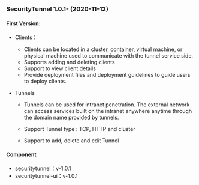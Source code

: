 ### SecurityTunnel 1.0.1- (2020-11-12)

#### First Version:

- Clients：

  - Clients can be located in a cluster, container, virtual machine, or physical machine used to communicate with the tunnel service side. 
  - Supports adding and deleting clients
  - Support to view client details
  - Provide deployment files and deployment guidelines to guide users to deploy clients.

- Tunnels

  - Tunnels can be used for intranet penetration. The external network can access services built on the intranet anywhere anytime through the domain name provided by tunnels.

  - Support Tunnel type : TCP, HTTP and cluster

  - Support to add, delete and edit Tunnel

#### Component

- securitytunnel：v-1.0.1
- securitytunnel-ui：v-1.0.1
